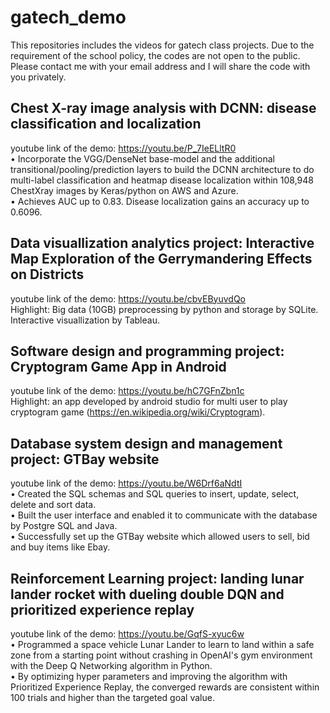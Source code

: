 # gatech_demo
This repositories includes the videos for gatech class projects. Due to the requirement of the school policy, the codes are not open to the public. Please contact me with your email address and I will share the code with you privately.
## Chest X-ray image analysis with DCNN: disease classification and localization
youtube link of the demo: https://youtu.be/P_7IeELltR0   <br /> 
•	Incorporate the VGG/DenseNet base-model and the additional transitional/pooling/prediction layers to build the DCNN architecture to do multi-label classification and heatmap disease localization within 108,948 ChestXray images by Keras/python on AWS and Azure.<br/>
•	Achieves AUC up to 0.83. Disease localization gains an accuracy up to 0.6096. <br/>
## Data visuallization analytics project: Interactive Map Exploration of the Gerrymandering Effects on Districts
youtube link of the demo: https://youtu.be/cbvEByuvdQo     <br /> 
Highlight: Big data (10GB) preprocessing by python and storage by SQLite. Interactive visuallization by Tableau. 
## Software design and programming project: Cryptogram Game App in Android 
youtube link of the demo: https://youtu.be/hC7GFnZbn1c     <br /> 
Highlight: an app developed by android studio for multi user to play cryptogram game (https://en.wikipedia.org/wiki/Cryptogram). 
## Database system design and management project: GTBay website
youtube link of the demo: https://youtu.be/W6Drf6aNdtI     <br /> 
•	Created the SQL schemas and SQL queries to insert, update, select, delete and sort data.<br/>
•	Built the user interface and enabled it to communicate with the database by Postgre SQL and Java.<br/>
•	Successfully set up the GTBay website which allowed users to sell, bid and buy items like Ebay.<br/>
## Reinforcement Learning project: landing lunar lander rocket with dueling double DQN and prioritized experience replay
youtube link of the demo: https://youtu.be/GqfS-xyuc6w  <br /> 
•	Programmed a space vehicle Lunar Lander to learn to land within a safe zone from a starting point without crashing in OpenAI's gym environment with the Deep Q Networking algorithm in Python. <br/>
•	By optimizing hyper parameters and improving the algorithm with Prioritized Experience Replay, the converged rewards are consistent within 100 trials and higher than the targeted goal value.

